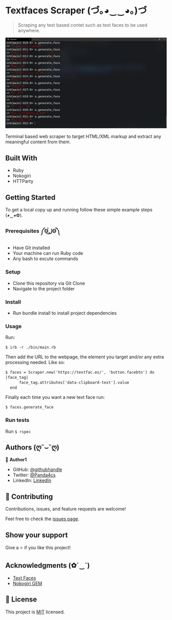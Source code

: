 # Textfaces Scraper (づ｡◕‿‿◕｡)づ

> Scraping any text based contet such as text faces to be used anywhere.

![screenshot](./app_screenshot.png)

Terminal based web scraper to target HTML/XML markup and extract any meaningful content from them.

## Built With

- Ruby
- Nokogiri
- HTTParty

## Getting Started

To get a local copy up and running follow these simple example steps (◕‿◕✿). 

### Prerequisites ༼ʘ̚ل͜ʘ̚༽

- Have Git installed
- Your machine can run Ruby code
- Any bash to excute commands

### Setup

- Clone this repository via Git Clone
- Navigate to the project folder

### Install

- Run bundle install to install project dependencies

### Usage

Run: 
```
$ irb -r ./bin/main.rb
```
Then add the URL to the webpage, the element you target and/or any extra processing needed. 
Like so:
```
$ faces = Scraper.new('https://textfac.es/', 'button.facebtn') do |face_tag|
      face_tag.attributes['data-clipboard-text'].value
  end
```
Finally each time you want a new text face run: 
```
$ faces.generate_face
```    

### Run tests

Run `$ rspec`

## Authors (ღ˘⌣˘ღ)

👤 **Author1**

- GitHub: [@githubhandle](https://github.com/omar-labana)
- Twitter: [@Panda4cs](https://twitter.com/Panda4cs)
- LinkedIn: [LinkedIn](https://www.linkedin.com/in/omarlabana/)

## 🤝 Contributing

Contributions, issues, and feature requests are welcome!

Feel free to check the [issues page](../../issues/).

## Show your support

Give a ⭐️ if you like this project!

## Acknowledgments (✿´‿`)

- [Text Faces](https://textfac.es/)
- [Nokogiri GEM](https://github.com/sparklemotion/nokogiri)

## 📝 License

This project is [MIT](./LICENSE) licensed.
